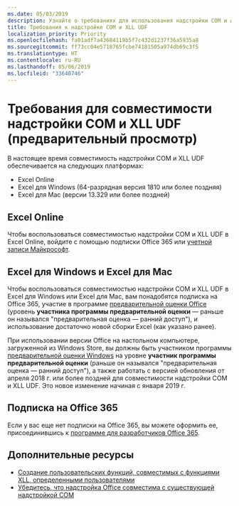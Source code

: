 ```yaml
---
ms.date: 05/03/2019
description: Узнайте о требованиях для использования надстройки COM и функций, совместимых с XLL UDF.
title: Требования к надстройке COM и XLL UDF
localization_priority: Priority
ms.openlocfilehash: fa01adf7a43684119b5f7c432d1237f36a5935a8
ms.sourcegitcommit: ff73cc04e5718765fcbe74181505a974db69c3f5
ms.translationtype: HT
ms.contentlocale: ru-RU
ms.lasthandoff: 05/06/2019
ms.locfileid: "33640746"
---
```

# <a name="com-add-in-and-xll-udf-compatibility-requirements-preview"></a>Требования для совместимости надстройки COM и XLL UDF (предварительный просмотр)

В настоящее время совместимость надстройки COM и XLL UDF обеспечивается на следующих платформах:

- Excel Online
- Excel для Windows (64-разрядная версия 1810 или более поздняя)
- Excel для Mac (версии 13.329 или более поздней)

## <a name="excel-online"></a>Excel Online
Чтобы воспользоваться совместимостью надстройки COM и XLL UDF в Excel Online, войдите с помощью подписки Office 365 или [учетной записи Майкрософт](https://account.microsoft.com/account).

## <a name="excel-for-windows-and-excel-for-mac"></a>Excel для Windows и Excel для Mac
Чтобы воспользоваться совместимостью надстройки COM и XLL UDF в Excel для Windows или Excel для Mac, вам понадобятся подписка на Office 365, участие в программе [предварительной оценки Office](https://products.office.com/office-insider) (уровень **участника программы предварительной оценки** — раньше он назывался "предварительная оценка — ранний доступ"), и использование достаточно новой сборки Excel (как указано ранее).

При использовании версии Office на настольном компьютере, загруженной из Windows Store, вы должны быть участником программы [предварительной оценки Windows](https://insider.windows.com/) на уровне **участник программы предварительной оценки** (раньше он назывался "предварительная оценка — ранний доступ"), а также работать с версией обновления от апреля 2018 г. или более поздней для совместимости надстройки COM и XLL UDF. Это новое изменение начиная с января 2019 г.

## <a name="subscribe-to-office-365"></a>Подписка на Office 365
Если у вас еще нет подписки на Office 365, вы можете оформить ее, присоединившись к [программе для разработчиков Office 365](https://developer.microsoft.com/ru-RU/office/dev-program).

## <a name="see-also"></a>Дополнительные ресурсы

- [Создание пользовательских функций, совместимых с функциями XLL, определенными пользователями](make-custom-functions-compatible-with-xll-udf.md)
- [Убедитесь, что надстройка Office совместима с существующей надстройкой COM](../develop/make-office-add-in-compatible-with-existing-com-add-in.md)
